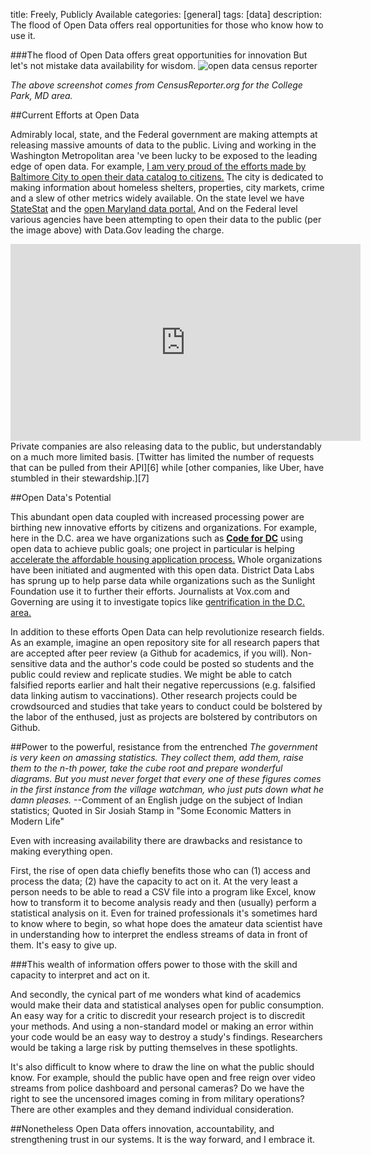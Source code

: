 title: Freely, Publicly Available
categories: [general]
tags: [data]
description: The flood of Open Data offers real opportunities for those who know how to use it. 

###The flood of Open Data offers great opportunities for innovation
But let's not mistake data availability for wisdom.
![open data census reporter](/assets/media/censusreporter.png)

*The above screenshot comes from CensusReporter.org for the College Park, MD area.*

##Current Efforts at Open Data

Admirably local, state, and the Federal government are making attempts at releasing massive amounts of data to the public. Living and working in the Washington Metropolitan area 've been lucky to be exposed to the leading edge of open data. For example, [I am very proud of the efforts made by Baltimore City to open their data catalog to citizens.][3] The city is dedicated to making information about homeless shelters, properties, city markets, crime and a slew of other metrics widely available. On the state level we have [StateStat][5] and the [open Maryland data portal.][4] And on the Federal level various agencies have been attempting to open their data to the public (per the image above) with Data.Gov leading the charge.

<iframe width="560" height="315" src="https://www.youtube.com/embed/vbb-AjiXyh0?list=PL055Epbe6d5aWZSOZAZ4MX5xXKEvlT6y_" frameborder="0" allowfullscreen></iframe>
<br>
Private companies are also releasing data to the public, but understandably on a much more limited basis. [Twitter has limited the number of requests that can be pulled from their API][6] while [other companies, like Uber, have stumbled in their stewardship.][7] 

##Open Data's Potential

This abundant open data coupled with increased processing power are birthing new innovative efforts by citizens and organizations. For example, here in the D.C. area we have organizations such as [**Code for DC**][1] using open data to achieve public goals; one project in particular is helping [accelerate the affordable housing application process.][2] Whole organizations have been initiated and augmented with this open data. District Data Labs has sprung up to help parse data while organizations such as the Sunlight Foundation use it to further their efforts. Journalists at Vox.com and Governing are using it to investigate topics like [gentrification in the D.C. area.][8]

In addition to these efforts Open Data can help revolutionize research fields. As an example, imagine an open repository site for all research papers that are accepted after peer review (a Github for academics, if you will). Non-sensitive data and the author's code could be posted so students and the public could review and replicate studies. We might be able to catch falsified reports earlier and halt their negative repercussions (e.g. falsified data linking autism to vaccinations). Other research projects could be crowdsourced and studies that take years to conduct could be bolstered by the labor of the enthused, just as projects are bolstered by contributors on Github.


##Power to the powerful, resistance from the entrenched
*The government is very keen on amassing statistics. They collect them, add them, raise them to the n-th power, take the cube root and prepare wonderful diagrams. But you must never forget that every one of these figures comes in the first instance from the village watchman, who just puts down what he damn pleases.*
--Comment of an English judge on the subject of Indian statistics; Quoted in Sir Josiah Stamp in "Some Economic Matters in Modern Life"

Even with increasing availability there are drawbacks and resistance to making everything open.

First, the rise of open data chiefly benefits those who can (1) access and process the data; (2) have the capacity to act on it. At the very least a person needs to be able to read a CSV file into a program like Excel, know how to transform it to become analysis ready and then (usually) perform a statistical analysis on it. Even for trained professionals it's sometimes hard to know where to begin, so what hope does the amateur data scientist have in understanding how to interpret the endless streams of data in front of them. It's easy to give up.

###This wealth of information offers power to those with the skill and capacity to interpret and act on it.

And secondly, the cynical part of me wonders what kind of academics would make their data and statistical analyses open for public consumption. An easy way for a critic to discredit your research project is to discredit your methods. And using a non-standard model or making an error within your code would be an easy way to destroy a study's findings. Researchers would be taking a large risk by putting themselves in these spotlights.

It's also difficult to know where to draw the line on what the public should know. For example, should the public have open and free reign over video streams from police dashboard and personal cameras? Do we have the right to see the uncensored images coming in from military operations? There are other examples and they demand individual consideration.

##Nonetheless Open Data offers innovation, accountability, and strengthening trust in our systems.
It is the way forward, and I embrace it.



[1]: http://www.codefordc.org
[2]: http://codefordc.github.io/districthousing/
[3]: https://data.baltimorecity.gov/
[4]: https://data.maryland.gov/
[5]: http://www.statestat.maryland.gov/
[6]: https://dev.twitter.com/rest/public/rate-limiting
[7]: http://www.buzzfeed.com/bensmith/uber-executive-suggests-digging-up-dirt-on-journalists#.tdem9rNXx
[8]: http://www.governing.com/topics/urban/gov-washington-affordable-housing-protections-gentrification-series.html

